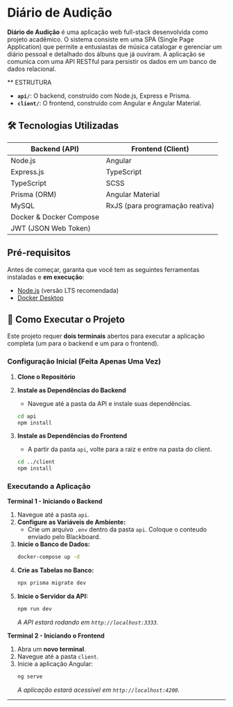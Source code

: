 # Diário de Audição



**Diário de Audição** é uma aplicação web full-stack desenvolvida como projeto acadêmico. O sistema consiste em uma SPA (Single Page Application) que permite a entusiastas de música catalogar e gerenciar um diário pessoal e detalhado dos álbuns que já ouviram. A aplicação se comunica com uma API RESTful para persistir os dados em um banco de dados relacional.

** ESTRUTURA
* **`api/`**: O backend, construído com Node.js, Express e Prisma.
* **`client/`**: O frontend, construído com Angular e Angular Material.

## 🛠️ Tecnologias Utilizadas

| Backend (API)                                | Frontend (Client)                        |
| -------------------------------------------- | ---------------------------------------- |
| Node.js                                      | Angular                                  |
| Express.js                                   | TypeScript                               |
| TypeScript                                   | SCSS                                     |
| Prisma (ORM)                                 | Angular Material                         |
| MySQL                                        | RxJS (para programação reativa)          |
| Docker & Docker Compose                      |                                          |
| JWT (JSON Web Token)                         |                                          |

##  Pré-requisitos

Antes de começar, garanta que você tem as seguintes ferramentas instaladas e **em execução**:
- [Node.js](https://nodejs.org/) (versão LTS recomendada)
- [Docker Desktop](https://www.docker.com/products/docker-desktop/)

## 🚀 Como Executar o Projeto

Este projeto requer **dois terminais** abertos para executar a aplicação completa (um para o backend e um para o frontend).

### **Configuração Inicial (Feita Apenas Uma Vez)**

1.  **Clone o Repositório**
  

2.  **Instale as Dependências do Backend**
    * Navegue até a pasta da API e instale suas dependências.
    ```bash
    cd api
    npm install
    ```

3.  **Instale as Dependências do Frontend**
    * A partir da pasta `api`, volte para a raiz e entre na pasta do client.
    ```bash
    cd ../client
    npm install
    ```

### **Executando a Aplicação**

**Terminal 1 - Iniciando o Backend**
1.  Navegue até a pasta `api`.
2.  **Configure as Variáveis de Ambiente:**
    * Crie um arquivo `.env` dentro da pasta `api`.
  Coloque o conteudo enviado pelo Blackboard.
3.  **Inicie o Banco de Dados:**
    ```bash
    docker-compose up -d
    ```
4.  **Crie as Tabelas no Banco:**
    ```bash
    npx prisma migrate dev
    ```
5.  **Inicie o Servidor da API:**
    ```bash
    npm run dev
    ```
    *A API estará rodando em `http://localhost:3333`.*

**Terminal 2 - Iniciando o Frontend**
1.  Abra um **novo terminal**.
2.  Navegue até a pasta `client`.
3.  Inicie a aplicação Angular:
    ```bash
    ng serve
    ```
    *A aplicação estará acessível em `http://localhost:4200`.*

---
